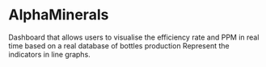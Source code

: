 # AlphaMinerals
Dashboard that allows users to visualise the efficiency rate and PPM in real time based on a real database of bottles production
Represent the indicators in line graphs.
